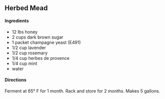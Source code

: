 ## Herbed Mead

#### Ingredients

* 12 lbs honey
* 2 cups dark brown sugar
* 1 packet champagne yeast (E491)
* 1/2 cup lavender
* 1/2 cup rosemary
* 1/4 cup herbes de provence
* 1/4 cup mint
* water

#### Directions

Ferment at 65° F for 1 month.
Rack and store for 2 months.
Makes 5 gallons.
